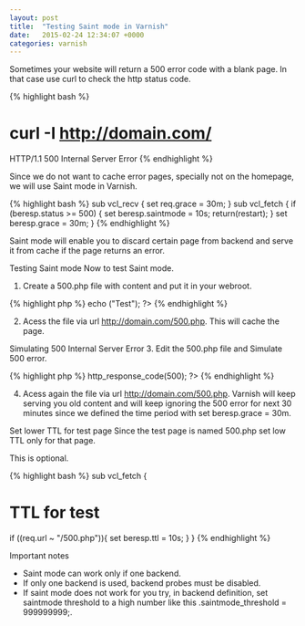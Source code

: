 ```yaml
---
layout: post
title:  "Testing Saint mode in Varnish"
date:   2015-02-24 12:34:07 +0000
categories: varnish
---
```


Sometimes your website will return a 500 error code with a blank page. In that case use curl to check the http status code.


{% highlight bash %}
# curl -I http://domain.com/
HTTP/1.1 500 Internal Server Error
{% endhighlight %}

Since we do not want to cache error pages, specially not on the homepage, we will use Saint mode in Varnish.


{% highlight bash %}
sub vcl_recv {
set req.grace = 30m;
}
sub vcl_fetch {
if (beresp.status >= 500) {
set beresp.saintmode = 10s;
return(restart);
}
set beresp.grace = 30m;
}
{% endhighlight %}

Saint mode will enable you to discard certain page from backend and serve it from cache if the page returns an error.

Testing Saint mode
Now to test Saint mode.

1. Create a 500.php file with content and put it in your webroot.


{% highlight php %}
echo ("Test");
?>
{% endhighlight %}

2. Acess the file via url http://domain.com/500.php. This will cache the page.

Simulating 500 Internal Server Error
3. Edit the 500.php file and Simulate 500 error.


{% highlight php %}
http_response_code(500);
?>
{% endhighlight %}

4. Acess again the file via url http://domain.com/500.php. Varnish will keep serving you old content and will keep ignoring the 500 error for next 30 minutes since we defined the time period with set beresp.grace = 30m.

Set lower TTL for test page
Since the test page is named 500.php set low TTL only for that page.

This is optional.


{% highlight bash %}
sub vcl_fetch {
# TTL for test
if ((req.url ~ "/500.php")){
set beresp.ttl = 10s;
}
}
{% endhighlight %}

Important notes
- Saint mode can work only if one backend.
- If only one backend is used, backend probes must be disabled.
- If saint mode does not work for you try, in backend definition, set saintmode threshold to a high number like this .saintmode_threshold = 999999999;.
